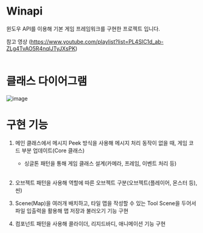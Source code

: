 # Winapi

윈도우 API를 이용해 기본 게임 프레임워크를 구현한 프로젝트 입니다.<br>

참고 영상 (https://www.youtube.com/playlist?list=PL4SIC1d_ab-ZLg4TvAO5R4nqlJTyJXsPK)<br><br>

# 클래스 다이어그램
![image](https://user-images.githubusercontent.com/63279872/181499567-e94ef99a-ab28-4bdc-929d-5c81f1171b16.png)


# 구현 기능

1. 메인 클래스에서 메시지 Peek 방식을 사용해 메시지 처리 동작이 없을 때, 게임 코드 부분 업데이트(Core 클래스)<br>
    - 싱글톤 패턴을 통해 게임 클래스 설계(카메라, 프레임, 이벤트 처리 등)
    <br>
2. 오브젝트 패턴을 사용해 역할에 따른 오브젝트 구분(오브젝트(플레이어, 몬스터 등), 씬) <br>

3. Scene(Map)을 여러개 배치하고, 타일 맵을 작성할 수 있는 Tool Scene을 두어서 파일 입출력을 활용해 맵 저장과 불러오기 기능 구현<br>

4. 컴포넌트 패턴을 사용해 콜라이더, 리지드바디, 애니메이션 기능 구현<br>

